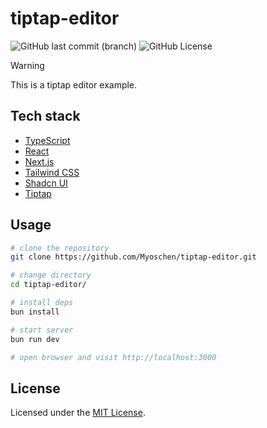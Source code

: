 # tiptap-editor

![GitHub last commit (branch)](https://img.shields.io/github/last-commit/Myoschen/tiptap-editor/main?style=flat-square&labelColor=%23222222&color=%23111111) 
![GitHub License](https://img.shields.io/github/license/Myoschen/tiptap-editor?style=flat-square&labelColor=%23222222&color=%23111111)

> [!WARNING]
> This is a tiptap editor example.

## Tech stack

- [TypeScript](https://www.typescriptlang.org/)
- [React](https://react.dev/)
- [Next.js](https://nextjs.org/)
- [Tailwind CSS](https://tailwindcss.com/)
- [Shadcn UI](https://ui.shadcn.com/)
- [Tiptap](https://tiptap.dev/)

## Usage

```bash
# clone the repository
git clone https://github.com/Myoschen/tiptap-editor.git

# change directory
cd tiptap-editor/

# install deps
bun install

# start server
bun run dev

# open browser and visit http://localhost:3000
```

## License

Licensed under the [MIT License](./LICENSE).